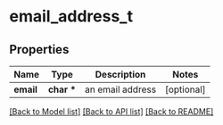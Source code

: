 # email_address_t

## Properties
Name | Type | Description | Notes
------------ | ------------- | ------------- | -------------
**email** | **char \*** | an email address | [optional] 

[[Back to Model list]](../README.md#documentation-for-models) [[Back to API list]](../README.md#documentation-for-api-endpoints) [[Back to README]](../README.md)


